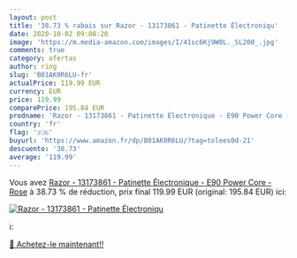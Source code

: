 ```yaml
---
layout: post
title: '38.73 % rabais sur Razor - 13173861 - Patinette Électroniqu'
date: 2020-10-02 09:08:20
image: 'https://m.media-amazon.com/images/I/41sc6Kj9W0L._SL200_.jpg'
comments: true
category: ofertas
author: ring
slug: 'B01AK0R6LU-fr'
actualPrice: 119.99 EUR
currency: EUR
price: 119.99
comparePrice: 195.84 EUR
prodname: 'Razor - 13173861 - Patinette Électronique - E90 Power Core - Rose'
country: 'fr'
flag: '🇫🇷'
buyurl: 'https://www.amazon.fr/dp/B01AK0R6LU/?tag=tolees0d-21'
descuento: '38.73'
average: '119.99'
---
```


Vous avez [Razor - 13173861 - Patinette Électronique - E90 Power Core - Rose](https://www.amazon.fr/dp/B01AK0R6LU/?tag=tolees0d-21)  à  38.73 % de réduction, prix final  119.99 EUR (original: 195.84 EUR) ici:

[![Razor - 13173861 - Patinette Électroniqu](https://m.media-amazon.com/images/I/41sc6Kj9W0L._SL200_.jpg)](https://www.amazon.fr/dp/B01AK0R6LU/?tag=tolees0d-21)

ℹ️:


[🛒 Achetez-le maintenant!!](https://www.amazon.fr/dp/B01AK0R6LU/?tag=tolees0d-21)
